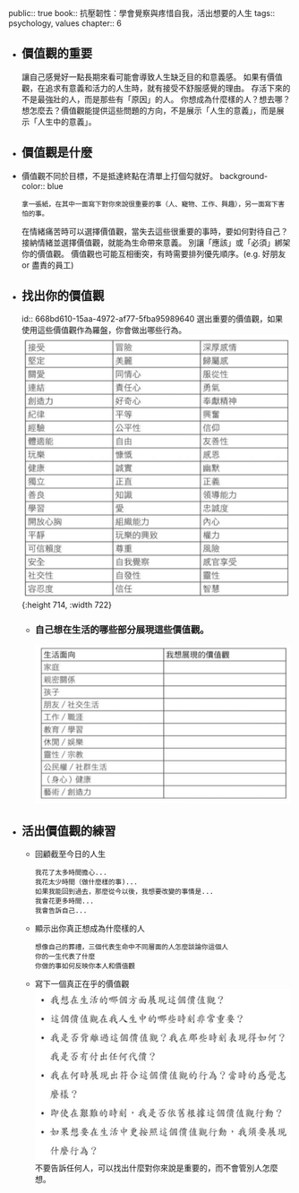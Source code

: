 public:: true
book:: 抗壓韌性：學會覺察與疼惜自我，活出想要的人生
tags:: psychology, values
chapter:: 6

- ## 價值觀的重要
  讓自己感覺好一點長期來看可能會導致人生缺乏目的和意義感。
  如果有價值觀，在追求有意義和活力的人生時，就有接受不舒服感覺的理由。
  存活下來的不是最強壯的人，而是那些有「原因」的人。
  你想成為什麼樣的人？想去哪？想怎麼去？價值觀能提供這些問題的方向，不是展示「人生的意義」，而是展示「人生中的意義」。
- ## 價值觀是什麼
- 價值觀不同於目標，不是抵達終點在清單上打個勾就好。
  background-color:: blue
  ```
  拿一張紙，在其中一面寫下對你來說很重要的事（人、寵物、工作、興趣），另一面寫下害怕的事。
  ```
  在情緒痛苦時可以選擇價值觀，當失去這些很重要的事時，要如何對待自己？接納情緒並選擇價值觀，就能為生命帶來意義。
  別讓「應該」或「必須」綁架你的價值觀。
  價值觀也可能互相衝突，有時需要排列優先順序。(e.g. 好朋友 or 盡責的員工)
- ## 找出你的價值觀
  id:: 668bd610-15aa-4972-af77-5fba95989640
  選出重要的價值觀，如果使用這些價值觀作為羅盤，你會做出哪些行為。
  ![image.png](../assets/image_1720440368998_0.png){:height 714, :width 722}
	- ### 自己想在生活的哪些部分展現這些價值觀。
	  ![image.png](../assets/image_1720440389380_0.png)
- ## 活出價值觀的練習
	- 回顧截至今日的人生
	  ```
	  我花了太多時間擔心...
	  我花太少時間（做什麼樣的事)...
	  如果我能回到過去，那麼從今以後，我想要改變的事情是...
	  我會花更多時間...
	  我會告訴自己...
	  ```
	- 顯示出你真正想成為什麼樣的人
	  ```
	  想像自己的葬禮，三個代表生命中不同層面的人怎麼談論你這個人
	  你的一生代表了什麼
	  你做的事如何反映你本人和價值觀
	  ```
	- 寫下一個真正在乎的價值觀
	  ![image.png](../assets/image_1720440411621_0.png)
	  不要告訴任何人，可以找出什麼對你來說是重要的，而不會管別人怎麼想。